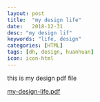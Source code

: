 ```yaml
---
layout: post
title:  "my design life"
date:   2018-12-31
desc: "my design lif"
keywords: "life, design"
categories: [HTML]
tags: [dh, design, huanhuan]
icon: icon-html
---
```


this is my design pdf file

[my-design-life.pdf](https://video.dhboke.top/product.pdf)
